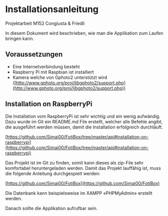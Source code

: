 # Installationsanleitung

Projektarbeit M152 Congiusta &amp; Friedli

In diesem Dokument wird beschrieben, wie man die Applikation zum Laufen bringen kann.



## Voraussetzungen

- Eine Internetverbindung besteht
- Raspberry Pi mit Raspbian ist installiert
- Kamera welche von Gphoto2 unterstützt wird ([http://www.gphoto.org/proj/libgphoto2/support.php](http://www.gphoto.org/proj/libgphoto2/support.php))



## Installation on RaspberryPi

Die Installation vom RaspberryPi ist sehr wichtig und ein wenig aufwändig. Dazu wurde im Git ein README.md File erstellt, welcher alle Befehle angibt, die ausgeführt werden müssen, damit die Installation erfolgreich durchläuft.

[https://github.com/Simai00/FotiBox/tree/master/api#installation-on-raspberrypi](https://github.com/Simai00/FotiBox/tree/master/api#installation-on-raspberrypi)

Das Projekt ist im Git zu finden, somit kann dieses als zip-File sehr komfortabel heruntergeladen werden. Damit das Projekt lauffähig ist, muss die folgende Anleitung durchgespielt werden:

[https://github.com/Simai00/FotiBox](https://github.com/Simai00/FotiBox)

Die Datenbank kann beispielsweise im XAMPP «PHPMyAdmin» erstellt werden.

Danach sollte die Applikation aufrufbar sein.
